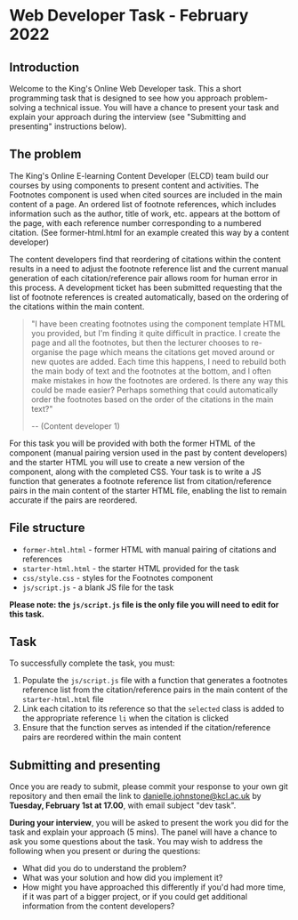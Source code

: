 # Web Developer Task - February 2022

## Introduction

Welcome to the King's Online Web Developer task. This a short programming task that is designed to see how you approach problem-solving a technical issue. You will have a chance to present your task and explain your approach during the interview (see "Submitting and presenting" instructions below).

## The problem

The King's Online E-learning Content Developer (ELCD) team build our courses by using components to present content and activities. The Footnotes component is used when cited sources are included in the main content of a page. An ordered list of footnote references, which includes information such as the author, title of work, etc.  appears at the bottom of the page, with each reference number corresponding to a numbered citation. (See former-html.html for an example created this way by a content developer)

The content developers find that reordering of citations within the content results in a need to adjust the footnote reference list and the current manual generation of each citation/reference pair allows room for human error in this process. A development ticket has been submitted requesting that the list of footnote references is created automatically, based on the ordering of the citations within the main content.

>"I have been creating footnotes using the component template HTML you provided, but I'm finding it quite difficult in practice. I create the page and all the footnotes, but then the lecturer chooses to re-organise the page which means the citations get moved around or new quotes are added. Each time this happens, I need to rebuild both the main body of text and the footnotes at the bottom, and I often make mistakes in how the footnotes are ordered. Is there any way this could be made easier? Perhaps something that could automatically order the footnotes based on the order of the citations in the main text?"
>
> -- (Content developer 1)

For this task you will be provided with both the former HTML of the component (manual pairing version used in the past by content developers) and the starter HTML you will use to create a new version of the component, along with the completed CSS. Your task is to write a JS function that generates a footnote reference list from citation/reference pairs in the main content of the starter HTML file, enabling the list to remain accurate if the pairs are reordered.

## File structure

- `former-html.html` - former HTML with manual pairing of citations and references
- `starter-html.html` - the starter HTML provided for the task
- `css/style.css` - styles for the Footnotes component
- `js/script.js` - a blank JS file for the task

**Please note: the `js/script.js` file is the only file you will need to edit for this task.**

## Task

To successfully complete the task, you must: 

1. Populate the `js/script.js` file with a function that generates a footnotes reference list from the citation/reference pairs in the main content of the `starter-html.html` file
2. Link each citation to its reference so that the `selected` class is added to the appropriate reference `li` when the citation is clicked
3. Ensure that the function serves as intended if the citation/reference pairs are reordered within the main content

## Submitting and presenting

Once you are ready to submit, please commit your response to your own git repository and then email the link to danielle.johnstone@kcl.ac.uk by **Tuesday, February 1st at 17.00**, with email subject "dev task".

**During your interview**, you will be asked to present the work you did for the task and explain your approach (5 mins). The panel will have a chance to ask you some questions about the task. You may wish to address the following when you present or during the questions:

- What did you do to understand the problem?
- What was your solution and how did you implement it?
- How might you have approached this differently if you'd had more time, if it was part of a bigger project, or if you could get additional information from the content developers?
